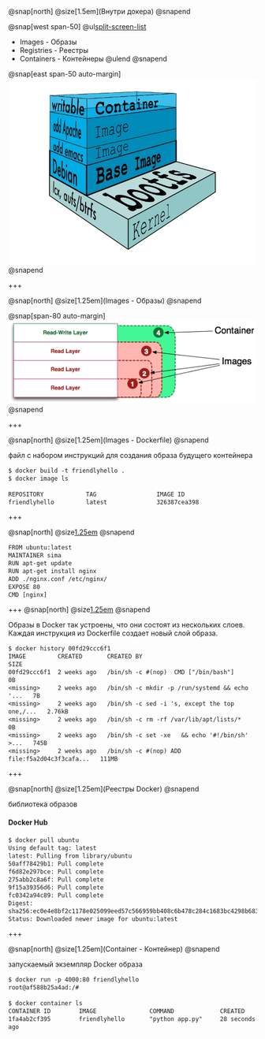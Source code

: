 @snap[north]
@size[1.5em](Внутри докера)
@snapend

@snap[west span-50]
@ul[split-screen-list](false)
  - Images - Образы
  - Registries - Реестры
  - Containers - Контейнеры
@ulend
@snapend

@snap[east span-50 auto-margin]
![container](images/container.jpg)
@snapend

+++

@snap[north]
@size[1.25em](Images - Образы)
@snapend

@snap[span-80 auto-margin]
![images](images/images.png)
@snapend

+++

@snap[north]
@size[1.25em](Images - Dockerfile)
@snapend

файл с набором инструкций для создания образа будущего контейнера

```
$ docker build -t friendlyhello .
$ docker image ls

REPOSITORY            TAG                 IMAGE ID
friendlyhello         latest              326387cea398
```

+++

@snap[north]
@size[1.25em](Dockerfile)
@snapend

```
FROM ubuntu:latest
MAINTAINER sima
RUN apt-get update
RUN apt-get install nginx
ADD ./nginx.conf /etc/nginx/
EXPOSE 80
CMD [nginx]
```

+++
@snap[north]
@size[1.25em](Dockerfile)
@snapend

Образы в Docker так устроены, что они состоят из нескольких слоев.
Каждая инструкция из Dockerfile создает новый слой образа.

```
$ docker history 00fd29ccc6f1
IMAGE         CREATED       CREATED BY                                      SIZE
00fd29ccc6f1  2 weeks ago   /bin/sh -c #(nop)  CMD ["/bin/bash"]            0B
<missing>     2 weeks ago   /bin/sh -c mkdir -p /run/systemd && echo '...   7B
<missing>     2 weeks ago   /bin/sh -c sed -i 's, except the top one,/...   2.76kB
<missing>     2 weeks ago   /bin/sh -c rm -rf /var/lib/apt/lists/*          0B
<missing>     2 weeks ago   /bin/sh -c set -xe   && echo '#!/bin/sh' >...   745B
<missing>     2 weeks ago   /bin/sh -c #(nop) ADD file:f5a2d04c3f3cafa...   111MB

```
+++

@snap[north]
@size[1.25em](Реестры Docker)
@snapend

библиотека образов

#### Docker Hub

```
$ docker pull ubuntu
Using default tag: latest
latest: Pulling from library/ubuntu
50aff78429b1: Pull complete 
f6d82e297bce: Pull complete 
275abb2c8a6f: Pull complete 
9f15a39356d6: Pull complete 
fc0342a94c89: Pull complete 
Digest: sha256:ec0e4e8bf2c1178e025099eed57c566959bb408c6b478c284c1683bc4298b683
Status: Downloaded newer image for ubuntu:latest
```

+++

@snap[north]
@size[1.25em](Container - Контейнер)
@snapend

запускаемый экземпляр Docker образа

```
$ docker run -p 4000:80 friendlyhello
root@af588b25a4ad:/# 

$ docker container ls
CONTAINER ID        IMAGE               COMMAND             CREATED
1fa4ab2cf395        friendlyhello       "python app.py"     28 seconds ago
```
